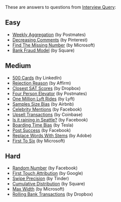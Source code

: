 These are answers to questions from [Interview Query](https://www.interviewquery.com/):

## Easy

* [Weekly Aggregation](https://github.com/khanhnamle1994/cracking-the-data-science-interview/blob/master/Question-Bank/Interview-Query/Weekly-Aggregation.md) (by Postmates)
* [Decreasing Comments](https://github.com/khanhnamle1994/cracking-the-data-science-interview/blob/master/Question-Bank/Interview-Query/Decreasing-Comments.md) (by Pinterest)
* [Find The Missing Number](https://github.com/khanhnamle1994/cracking-the-data-science-interview/blob/master/Question-Bank/Interview-Query/Find-The-Missing-Number.md) (by Microsoft)
* [Bank Fraud Model](https://github.com/khanhnamle1994/cracking-the-data-science-interview/blob/master/Question-Bank/Interview-Query/Bank-Fraud-Model.md) (by Square)

## Medium

* [500 Cards](https://github.com/khanhnamle1994/cracking-the-data-science-interview/blob/master/Question-Bank/Interview-Query/500-Cards.md) (by LinkedIn)
* [Rejection Reason](https://github.com/khanhnamle1994/cracking-the-data-science-interview/blob/master/Question-Bank/Interview-Query/Rejection-Reason.md) (by Affirm)
* [Closest SAT Scores](https://github.com/khanhnamle1994/cracking-the-data-science-interview/blob/master/Question-Bank/Interview-Query/Closest-SAT-Scores.md) (by Dropbox)
* [Four Person Elevator](https://github.com/khanhnamle1994/cracking-the-data-science-interview/blob/master/Question-Bank/Interview-Query/Four-Person-Elevator.md) (by Postmates)
* [One Million Lyft Rides](https://github.com/khanhnamle1994/cracking-the-data-science-interview/blob/master/Question-Bank/Interview-Query/One-Million-Lyft-Rides.md) (by Lyft)
* [Samples Size Bias](https://github.com/khanhnamle1994/cracking-the-data-science-interview/blob/master/Question-Bank/Interview-Query/Sample-Size-Bias.md) (by Airbnb)
* [Celebrity Mentions](https://github.com/khanhnamle1994/cracking-the-data-science-interview/blob/master/Question-Bank/Interview-Query/Celebrity-Mentions.md) (by Facebook)
* [Upsell Transactions](https://github.com/khanhnamle1994/cracking-the-data-science-interview/blob/master/Question-Bank/Interview-Query/Upsell-Transactions.md) (by Coinbase)
* [Is it raining in Seattle?](https://github.com/khanhnamle1994/cracking-the-data-science-interview/blob/master/Question-Bank/Interview-Query/Is-It-Raining-in-Seattle.md) (by Facebook)
* [Boarding Time Bias](https://github.com/khanhnamle1994/cracking-the-data-science-interview/blob/master/Question-Bank/Interview-Query/Boarding-Time-Bias.md) (by Tesla)
* [Post Success](https://github.com/khanhnamle1994/cracking-the-data-science-interview/blob/master/Question-Bank/Interview-Query/Post-Success.md) (by Facebook)
* [Replace Words With Stems](https://github.com/khanhnamle1994/cracking-the-data-science-interview/blob/master/Question-Bank/Interview-Query/Replace-Words-With-Stems.md) (by Adobe)
* [First To Six](https://github.com/khanhnamle1994/cracking-the-data-science-interview/blob/master/Question-Bank/Interview-Query/First-To-Six.md) (by Microsoft)

## Hard

* [Random Number](https://github.com/khanhnamle1994/cracking-the-data-science-interview/blob/master/Question-Bank/Interview-Query/Random-Number.md) (by Facebook)
* [First Touch Attribution](https://github.com/khanhnamle1994/cracking-the-data-science-interview/blob/master/Question-Bank/Interview-Query/First-Touch-Attribution.md) (by Google)
* [Swipe Precision](https://github.com/khanhnamle1994/cracking-the-data-science-interview/blob/master/Question-Bank/Interview-Query/Swipe-Precision.md) (by Tinder)
* [Cumulative Distribution](https://github.com/khanhnamle1994/cracking-the-data-science-interview/blob/master/Question-Bank/Interview-Query/Cumulative-Distribution.md) (by Square)
* [Max Width](https://github.com/khanhnamle1994/cracking-the-data-science-interview/blob/master/Question-Bank/Interview-Query/Max-Width.md) (by Microsoft)
* [Rolling Bank Transactions](https://github.com/khanhnamle1994/cracking-the-data-science-interview/blob/master/Question-Bank/Interview-Query/Rolling-Bank-Transactions.md) (by Dropbox)

